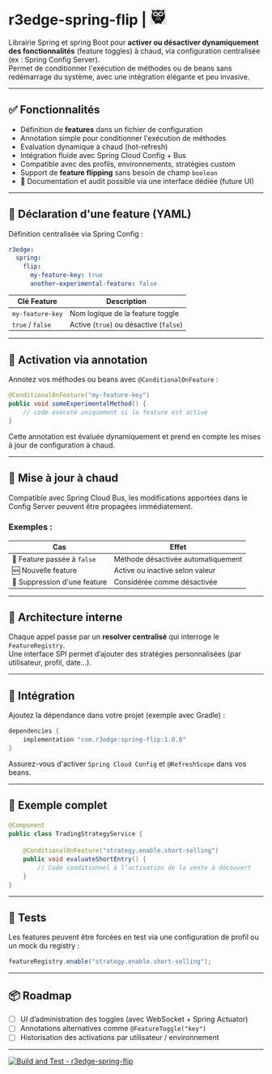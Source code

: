 # r3edge-spring-flip | ![Logo](logo_ds.png)

Librairie Spring et spring Boot pour **activer ou désactiver dynamiquement des fonctionnalités** (feature toggles) à chaud, via configuration centralisée (ex : Spring Config Server).  
Permet de conditionner l'exécution de méthodes ou de beans sans redémarrage du système, avec une intégration élégante et peu invasive.

---

## ✅ Fonctionnalités

- Définition de **features** dans un fichier de configuration
- Annotation simple pour conditionner l'exécution de méthodes
- Evaluation dynamique à chaud (hot-refresh)
- Intégration fluide avec Spring Cloud Config + Bus
- Compatible avec des profils, environnements, stratégies custom
- Support de **feature flipping** sans besoin de champ `boolean`
- 📜 Documentation et audit possible via une interface dédiée (future UI)

---

## 🔧 Déclaration d'une feature (YAML)

Définition centralisée via Spring Config :

```yaml
r3edge:
  spring:
    flip:
      my-feature-key: true
      another-experimental-feature: false
```

| Clé Feature                  | Description                                 |
|-----------------------------|---------------------------------------------|
| `my-feature-key`            | Nom logique de la feature toggle            |
| `true` / `false`            | Active (`true`) ou désactive (`false`)      |

---

## 🧩 Activation via annotation

Annotez vos méthodes ou beans avec `@ConditionalOnFeature` :

```java
@ConditionalOnFeature("my-feature-key")
public void someExperimentalMethod() {
    // code exécuté uniquement si la feature est active
}
```

Cette annotation est évaluée dynamiquement et prend en compte les mises à jour de configuration à chaud.

---

## 🔁 Mise à jour à chaud

Compatible avec Spring Cloud Bus, les modifications apportées dans le Config Server peuvent être propagées immédiatement.

### Exemples :

| Cas                               | Effet                                         |
|----------------------------------|-----------------------------------------------|
| 🔄 Feature passée à `false`      | Méthode désactivée automatiquement            |
| 🆕 Nouvelle feature              | Active ou inactive selon valeur               |
| 🚫 Suppression d'une feature     | Considérée comme désactivée                   |

---

## 🧠 Architecture interne

Chaque appel passe par un **resolver centralisé** qui interroge le `FeatureRegistry`.  
Une interface SPI permet d’ajouter des stratégies personnalisées (par utilisateur, profil, date...).

---

## 🚀 Intégration

Ajoutez la dépendance dans votre projet (exemple avec Gradle) :

```groovy
dependencies {
    implementation "com.r3edge:spring-flip:1.0.0"
}
```

Assurez-vous d'activer `Spring Cloud Config` et `@RefreshScope` dans vos beans.

---

## 📌 Exemple complet

```java
@Component
public class TradingStrategyService {

    @ConditionalOnFeature("strategy.enable.short-selling")
    public void evaluateShortEntry() {
        // Code conditionnel à l’activation de la vente à découvert
    }
}
```

---

## 🧪 Tests

Les features peuvent être forcées en test via une configuration de profil ou un mock du registry :

```java
featureRegistry.enable("strategy.enable.short-selling");
```

---

## 📦 Roadmap

- [ ] UI d’administration des toggles (avec WebSocket + Spring Actuator)
- [ ] Annotations alternatives comme `@FeatureToggle("key")`
- [ ] Historisation des activations par utilisateur / environnement

---

[![Build and Test - r3edge-spring-flip](https://github.com/dsissoko/r3edge-spring-flip/actions/workflows/cicd_code.yml/badge.svg)](https://github.com/dsissoko/r3edge-spring-flip/actions/workflows/cicd_code.yml)
